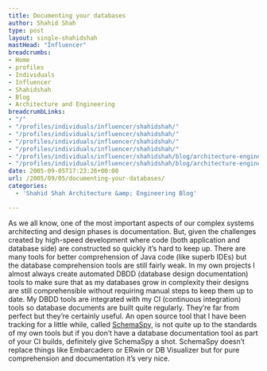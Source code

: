 ```yaml
---
title: Documenting your databases
author: Shahid Shah
type: post
layout: single-shahidshah
mastHead: "Influencer"
breadcrumbs:
- Home
- profiles
- Individuals
- Influencer
- Shahidshah
- Blog
- Architecture and Engineering
breadcrumbLinks:
- "/"
- "/profiles/individuals/influencer/shahidshah/"
- "/profiles/individuals/influencer/shahidshah/"
- "/profiles/individuals/influencer/shahidshah/"
- "/profiles/individuals/influencer/shahidshah/"
- "/profiles/individuals/influencer/shahidshah/blog/architecture-engineering/"
- "/profiles/individuals/influencer/shahidshah/blog/architecture-engineering/"
date: 2005-09-05T17:23:26+00:00
url: /2005/09/05/documenting-your-databases/
categories:
  - 'Shahid Shah Architecture &amp; Engineering Blog'

---
```

As we all know, one of the most important aspects of our complex systems architecting and design phases is documentation. But, given the challenges created by high-speed development where code (both application and database side) are constructed so quickly it&#8217;s hard to keep up. There are many tools for better comprehension of Java code (like superb IDEs) but the database comprehension tools are still fairly weak. In my own projects I almost always create automated DBDD (database design documentation) tools to make sure that as my databases grow in complexity their designs are still comprehensible without requiring manual steps to keep them up to date. My DBDD tools are integrated with my CI (continuous integration) tools so database documents are built quite regularly. They&#8217;re far from perfect but they&#8217;re certainly useful. An open source tool that I have been tracking for a little while, called [SchemaSpy][1], is not quite up to the standards of my own tools but if you don&#8217;t have a database documentation tool as part of your CI builds, definitely give SchemaSpy a shot. SchemaSpy doesn&#8217;t replace things like Embarcadero or ERwin or DB Visualizer but for pure comprehension and documentation it&#8217;s very nice.

 [1]: http://schemaspy.sourceforge.net/